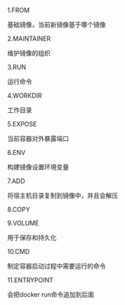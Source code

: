 1.FROM

基础镜像，当前新镜像基于哪个镜像

2.MAINTAINER

维护镜像的组织

3.RUN

运行命令

4.WORKDIR

工作目录

5.EXPOSE

当前容器对外暴露端口

6.ENV

构建镜像设置环境变量

7.ADD

将宿主机目录复制到镜像中，并且会解压

8.COPY

9.VOLUME

用于保存和持久化

10.CMD

制定容器启动过程中需要运行的命令

11.ENTRYPOINT

会把docker run命令追加到后面







